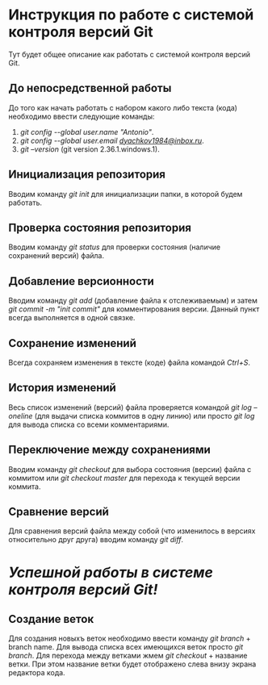 # **Инструкция по работе с системой контроля версий Git**
Тут будет общее описание как работать с системой контроля версий Git.
## До непосредственной работы
До того как начать работать с набором какого либо текста (кода) необходимо ввести следующие команды:

1. *git config --global user.name "Antonio"*.
2. *git config --global user.email dyachkov1984@inbox.ru*.
3. *git –version* (git version 2.36.1.windows.1).
## Инициализация репозитория
Вводим команду *git init* для инициализации папки, в которой будем работать.
## Проверка состояния репозитория
Вводим команду *git status* для проверки состояния (наличие сохранений версий) файла. 
## Добавление версионности
Вводим команду *git add* (добавление файла к отслеживаемым) и затем
*git commit -m "init commit"* для комментирования версии. Данный пункт всегда выполняется в одной связке.
## Сохранение изменений
Всегда сохраняем изменения в тексте (коде) файла командой *Ctrl+S*.
## История изменений
Весь список изменений (версий) файла проверяется командой *git log –oneline* (для выдачи списка коммитов в одну линию) или просто *git log*  для вывода списка со всеми комментариями. 
## Переключение между сохранениями
Вводим команду *git checkout*  для выбора состояния (версии) файла с коммитом или *git checkout  master* для перехода к текущей версии коммита. 
## Сравнение версий
Для сравнения версий файла между собой (что изменилось в версиях относительно друг друга)  вводим команду *git diff*.

# *Успешной работы в системе контроля версий Git!*

## Создание веток 
Для создания новыхъ веток необходимо ввести команду *git branch* + branch name. Для вывода списка всех имеющихся веток просто *git branch*. Для перехода между ветками жмем *git checkout* + название ветки. При этом название ветки будет отображено слева внизу экрана редактора кода.   